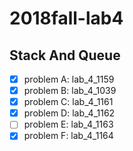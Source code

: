 # 2018fall-lab4

## Stack And Queue

+ [x] problem A: lab_4_1159
+ [x] problem B: lab_4_1039
+ [x] problem C: lab_4_1161
+ [x] problem D: lab_4_1162
+ [ ] problem E: lab_4_1163
+ [x] problem F: lab_4_1164
